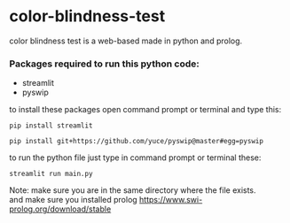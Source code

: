 # color-blindness-test
color blindness test is a web-based made in python and prolog.
### Packages required to run this python code:
- streamlit
- pyswip

to install these packages open command prompt or terminal and type this:
```
pip install streamlit
```
```
pip install git+https://github.com/yuce/pyswip@master#egg=pyswip
```
to run the python file just type in command prompt or terminal these:
```
streamlit run main.py
```
Note: make sure you are in the same directory where the file exists.</br>
and make sure you installed prolog https://www.swi-prolog.org/download/stable
